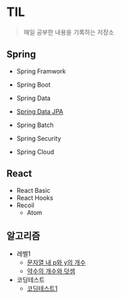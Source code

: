 # TIL
>매일 공부한 내용을 기록하는 저장소

## Spring
* Spring Framwork


* Spring Boot


* Spring Data
 * [Spring Data JPA](https://github.com/abhidhamma-java/TIL/blob/main/알고리즘/문제/프로그래머스/레벨1/문자열_내_p와_y의_개수.md)


* Spring Batch


* Spring Security


* Spring Cloud

## React
* React Basic
* React Hooks
* Recoil
  * Atom


## 알고리즘
* 레벨1
  * [문자열 내 p와 y의 개수](https://github.com/abhidhamma-java/TIL/blob/main/알고리즘/문제/프로그래머스/레벨1/문자열_내_p와_y의_개수.md)
  * [약수의 개수와 덧셈](https://github.com/abhidhamma-java/TIL/blob/main/알고리즘/문제/프로그래머스/레벨1/약수의_개수와_덧셈.md)
* 코딩테스트
  * [코딩테스트1](https://github.com/abhidhamma-java/TIL/blob/main/알고리즘/문제/코딩테스트/220115.md)
